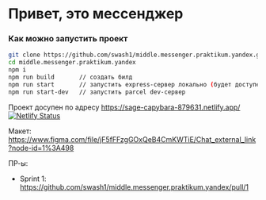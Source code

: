 # Привет, это мессенджер
### Как можно запустить проект
```bash
git clone https://github.com/swash1/middle.messenger.praktikum.yandex.git
cd middle.messenger.praktikum.yandex
npm i
npm run build       // создать билд
npm run start       // запустить express-сервер локально (будет доступен по адресу localhost:3000)
npm run start-dev   // запустить parcel dev-сервер
```
Проект досупен по адресу 
https://sage-capybara-879631.netlify.app/
[![Netlify Status](https://api.netlify.com/api/v1/badges/e2d8572c-e6c9-429f-a3c1-63c03b42c099/deploy-status)](https://app.netlify.com/sites/sage-capybara-879631/deploys)

Макет: https://www.figma.com/file/jF5fFFzgGOxQeB4CmKWTiE/Chat_external_link?node-id=1%3A498

ПР-ы:
 - Sprint 1: https://github.com/swash1/middle.messenger.praktikum.yandex/pull/1

